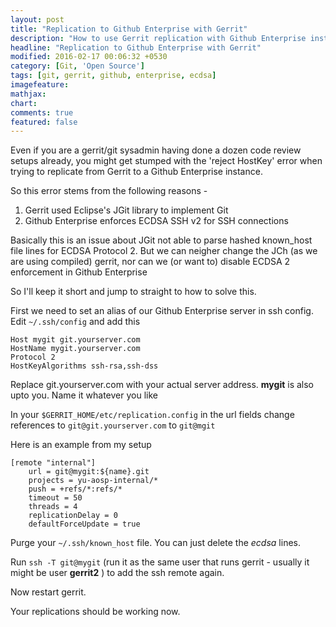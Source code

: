 ```yaml
---
layout: post
title: "Replication to Github Enterprise with Gerrit"
description: "How to use Gerrit replication with Github Enterprise installation"
headline: "Replication to Github Enterprise with Gerrit"
modified: 2016-02-17 00:06:32 +0530
category: [Git, 'Open Source']
tags: [git, gerrit, github, enterprise, ecdsa]
imagefeature:
mathjax:
chart:
comments: true
featured: false
---
```

Even if you are a gerrit/git sysadmin having done a dozen code review setups already, you might get stumped with the 'reject HostKey' error when trying to replicate from Gerrit to a Github Enterprise instance.

So this error stems from the following reasons -

 1. Gerrit used Eclipse's JGit library to implement Git
 2. Github Enterprise enforces ECDSA SSH v2 for SSH connections

Basically this is an issue about JGit not able to parse hashed known_host file lines
for ECDSA Protocol 2. But we can neigher change the JCh (as we are using compiled)
gerrit, nor can we (or want to) disable ECDSA 2 enforcement in Github Enterprise

So I'll keep it short and jump to straight to how to solve this.

First we need to set an alias of our Github Enterprise server in ssh config.
Edit `~/.ssh/config` and add this

```
Host mygit git.yourserver.com
HostName mygit.yourserver.com
Protocol 2
HostKeyAlgorithms ssh-rsa,ssh-dss
```
Replace git.yourserver.com with your actual server address. **mygit** is also upto you.
Name it whatever you like

In your `$GERRIT_HOME/etc/replication.config` in the url fields change references to
`git@git.yourserver.com` to `git@mgit`

Here is an example from my setup

```
[remote "internal"]
    url = git@mygit:${name}.git
    projects = yu-aosp-internal/*
    push = +refs/*:refs/*
    timeout = 50
    threads = 4
    replicationDelay = 0
    defaultForceUpdate = true
```

Purge your `~/.ssh/known_host` file. You can just delete the *ecdsa* lines.

Run `ssh -T git@mygit` (run it as the same user that runs gerrit - usually it might be
user **gerrit2** ) to add the ssh remote again.

Now restart gerrit.

Your replications should be working now.
